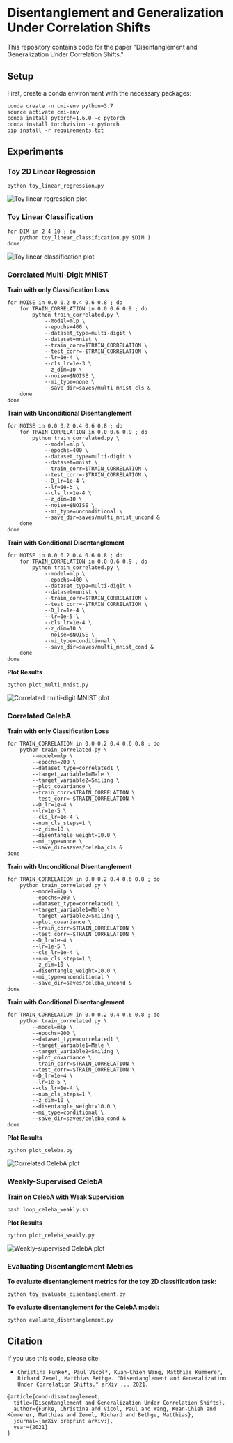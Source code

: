 # Disentanglement and Generalization Under Correlation Shifts

This repository contains code for the paper "Disentanglement and Generalization Under Correlation Shifts."

## Setup

First, create a conda environment with the necessary packages:

```
conda create -n cmi-env python=3.7
source activate cmi-env
conda install pytorch=1.6.0 -c pytorch
conda install torchvision -c pytorch
pip install -r requirements.txt
```


## Experiments

### Toy 2D Linear Regression
```
python toy_linear_regression.py
```

![Toy linear regression plot](figures/toy-linear-regression.png)


### Toy Linear Classification
```
for DIM in 2 4 10 ; do
    python toy_linear_classification.py $DIM 1
done
```

![Toy linear classification plot](figures/toy-linear-classification.png)


### Correlated Multi-Digit MNIST

**Train with only Classification Loss**
```
for NOISE in 0.0 0.2 0.4 0.6 0.8 ; do
    for TRAIN_CORRELATION in 0.0 0.6 0.9 ; do
        python train_correlated.py \
            --model=mlp \
            --epochs=400 \
            --dataset_type=multi-digit \
            --dataset=mnist \
            --train_corr=$TRAIN_CORRELATION \
            --test_corr=-$TRAIN_CORRELATION \
            --lr=1e-4 \
            --cls_lr=1e-3 \
            --z_dim=10 \
            --noise=$NOISE \
            --mi_type=none \
            --save_dir=saves/multi_mnist_cls &
    done
done
```

**Train with Unconditional Disentanglement**
```
for NOISE in 0.0 0.2 0.4 0.6 0.8 ; do
    for TRAIN_CORRELATION in 0.0 0.6 0.9 ; do
        python train_correlated.py \
            --model=mlp \
            --epochs=400 \
            --dataset_type=multi-digit \
            --dataset=mnist \
            --train_corr=$TRAIN_CORRELATION \
            --test_corr=-$TRAIN_CORRELATION \
            --D_lr=1e-4 \
            --lr=1e-5 \
            --cls_lr=1e-4 \
            --z_dim=10 \
            --noise=$NOISE \
            --mi_type=unconditional \
            --save_dir=saves/multi_mnist_uncond &
    done
done
```

**Train with Conditional Disentanglement**
```
for NOISE in 0.0 0.2 0.4 0.6 0.8 ; do
    for TRAIN_CORRELATION in 0.0 0.6 0.9 ; do
        python train_correlated.py \
            --model=mlp \
            --epochs=400 \
            --dataset_type=multi-digit \
            --dataset=mnist \
            --train_corr=$TRAIN_CORRELATION \
            --test_corr=-$TRAIN_CORRELATION \
            --D_lr=1e-4 \
            --lr=1e-5 \
            --cls_lr=1e-4 \
            --z_dim=10 \
            --noise=$NOISE \
            --mi_type=conditional \
            --save_dir=saves/multi_mnist_cond &
    done
done
```

**Plot Results**
```
python plot_multi_mnist.py
```

![Correlated multi-digit MNIST plot](figures/multi-digit-mnist.png)


### Correlated CelebA

**Train with only Classification Loss**
```
for TRAIN_CORRELATION in 0.0 0.2 0.4 0.6 0.8 ; do
	python train_correlated.py \
        --model=mlp \
        --epochs=200 \
        --dataset_type=correlated1 \
        --target_variable1=Male \
        --target_variable2=Smiling \
        --plot_covariance \
        --train_corr=$TRAIN_CORRELATION \
        --test_corr=-$TRAIN_CORRELATION \
        --D_lr=1e-4 \
        --lr=1e-5 \
        --cls_lr=1e-4 \
        --num_cls_steps=1 \
        --z_dim=10 \
        --disentangle_weight=10.0 \
        --mi_type=none \
        --save_dir=saves/celeba_cls &
done
```

**Train with Unconditional Disentanglement**
```
for TRAIN_CORRELATION in 0.0 0.2 0.4 0.6 0.8 ; do
    python train_correlated.py \
        --model=mlp \
        --epochs=200 \
        --dataset_type=correlated1 \
        --target_variable1=Male \
        --target_variable2=Smiling \
        --plot_covariance \
        --train_corr=$TRAIN_CORRELATION \
        --test_corr=-$TRAIN_CORRELATION \
        --D_lr=1e-4 \
        --lr=1e-5 \
        --cls_lr=1e-4 \
        --num_cls_steps=1 \
        --z_dim=10 \
        --disentangle_weight=10.0 \
        --mi_type=unconditional \
        --save_dir=saves/celeba_uncond &
done
```

**Train with Conditional Disentanglement**
```
for TRAIN_CORRELATION in 0.0 0.2 0.4 0.6 0.8 ; do
    python train_correlated.py \
        --model=mlp \
        --epochs=200 \
        --dataset_type=correlated1 \
        --target_variable1=Male \
        --target_variable2=Smiling \
        --plot_covariance \
        --train_corr=$TRAIN_CORRELATION \
        --test_corr=-$TRAIN_CORRELATION \
        --D_lr=1e-4 \
        --lr=1e-5 \
        --cls_lr=1e-4 \
        --num_cls_steps=1 \
        --z_dim=10 \
        --disentangle_weight=10.0 \
        --mi_type=conditional \
        --save_dir=saves/celeba_cond &
done
```

**Plot Results**
```
python plot_celeba.py
```

![Correlated CelebA plot](figures/celeba.png)


### Weakly-Supervised CelebA

**Train on CelebA with Weak Supervision**
```
bash loop_celeba_weakly.sh
```

**Plot Results**
```
python plot_celeba_weakly.py
```

![Weakly-supervised CelebA plot](figures/weakly-supervised-celeba.png)


### Evaluating Disentanglement Metrics

**To evaluate disentanglement metrics for the toy 2D classification task:**
```
python toy_evaluate_disentanglement.py
```


**To evaluate disentanglement for the CelebA model:**
```
python evaluate_disentanglement.py
```


## Citation

If you use this code, please cite:

* `Christina Funke*, Paul Vicol*, Kuan-Chieh Wang, Matthias Kümmerer, Richard Zemel, Matthias Bethge. "Disentanglement and Generalization Under Correlation Shifts." arXiv ... 2021.`

```
@article{cond-disentanglement,
  title={Disentanglement and Generalization Under Correlation Shifts},
  author={Funke, Christina and Vicol, Paul and Wang, Kuan-Chieh and Kümmerer, Matthias and Zemel, Richard and Bethge, Matthias},
  journal={arXiv preprint arXiv:},
  year={2021}
}
```
